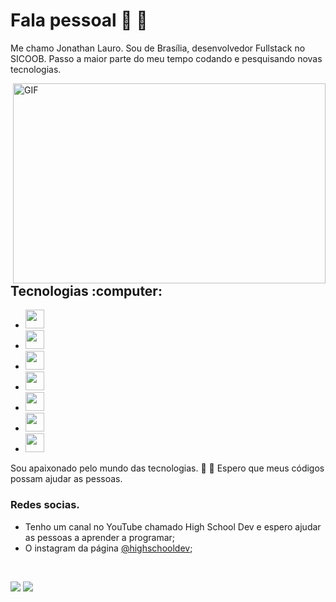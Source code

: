 # Fala pessoal 👋 :rocket:
Me chamo Jonathan Lauro. Sou de Brasília, desenvolvedor Fullstack no SICOOB. Passo a maior parte do meu tempo 
codando e pesquisando novas tecnologias.
 
 <img align="right" alt="GIF" src="https://github.com/abhisheknaiidu/abhisheknaiidu/blob/master/code.gif?raw=true" width="500" height="320" />
<h2>Tecnologias :computer:</h2>

- <img height="30" src="https://img.shields.io/badge/Java-red?style=for-the-badge&logo=java&logoColor=white">
- <img height="30" src="https://img.shields.io/badge/Angular-DD0031?style=for-the-badge&logo=angular&logoColor=white">
- <img height="30" src="https://img.shields.io/badge/Spring-6DB33F?style=for-the-badge&logo=spring&logoColor=white">
- <img height="30" src="https://www.opus-software.com.br/wp-content/uploads/2018/09/nodejs-1000x423.jpg">
- <img height="30" src="https://img.shields.io/badge/PostgreSQL-316192?style=for-the-badge&logo=postgresql&logoColor=white">
- <img height="30" src="https://1757140519.rsc.cdn77.org/blog/wp-content/uploads/sites/6/2020/08/27_docker-vector-logo.png">
- <img height="30" src="https://img.shields.io/badge/MySQL-00000F?style=for-the-badge&logo=mysql&logoColor=white">

Sou apaixonado pelo mundo das tecnologias. :rocket: :robot:
Espero que meus códigos possam ajudar as pessoas.

<!--
**jonathanlauro/jonathanlauro** is a ✨ _special_ ✨ repository because its `README.md` (this file) appears on your GitHub profile.

Here are some ideas to get you started:

- 🔭 I’m currently working on ...
- 🌱 I’m currently learning ...
- 👯 I’m looking to collaborate on ...
- 🤔 I’m looking for help with ...
- 💬 Ask me about ...
- 📫 How to reach me: ...
- 😄 Pronouns: ...
- ⚡ Fun fact: ...
-->


### Redes socias.
- Tenho um canal no YouTube chamado High School Dev e espero ajudar as pessoas a aprender a programar;
- O instagram da página [@highschooldev](https://www.instagram.com/highschooldev/);
<br>

<a target="_blank" href="https://www.youtube.com/channel/UCJRXmf_Df6oifqyyLoQywsg?view_as=subscriber"><img src="https://img.shields.io/badge/YouTube-FF0000?style=for-the-badge&logo=youtube&logoColor=white"></img></a> 
<a target="_blank" href="https://www.linkedin.com/in/jonathan-lauro-6174a516a/"><img src="https://img.shields.io/badge/-LinkedIn-0077B5?style=for-the-badge&logo=Linkedin&logoColor=white"></img></a>

 
